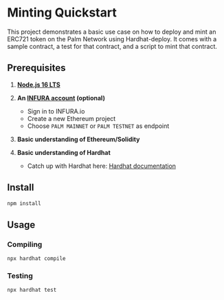 # Minting Quickstart

This project demonstrates a basic use case on how to deploy and mint an ERC721 token on the Palm Network using Hardhat-deploy. It comes with a sample contract, a test for that contract, and a script to mint that contract.

## Prerequisites

1. **[Node.js 16 LTS](https://nodejs.org/en/download/)**

2. **An [INFURA account](https://infura.io/) (optional)**

   - Sign in to INFURA.io
   - Create a new Ethereum project
   - Choose `PALM MAINNET` or `PALM TESTNET` as endpoint

3. **Basic understanding of Ethereum/Solidity**

4. **Basic understanding of Hardhat**

   - Catch up with Hardhat here: [Hardhat documentation](https://hardhat.org/getting-started/)

## Install

```bash
npm install
```

## Usage

### Compiling

```shell
npx hardhat compile
```

### Testing

```shell
npx hardhat test
```
